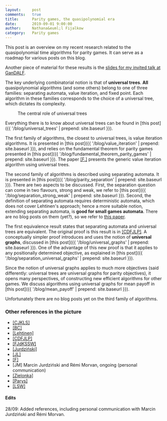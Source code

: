 ```yaml
---
layout:     post
comments:   true
title:      Parity games, the quasipolynomial era
date:       2019-09-01 9:00:00
author:     Nathana&euml;l Fijalkow
category:   Parity games
---
```


<script type="text/x-mathjax-config">
MathJax.Hub.Config({
  TeX: {
    Macros: {
      R: "{\\mathbb{R}}",
      Q: "{\\mathbb{Q}}",
      N: "{\\mathbb{N}}",
      Z: "{\\mathbb{Z}}",
      A: "{\\mathcal{A}}",
      B: "{\\mathcal{B}}",
      rk: "{\\text{rank}}",
      NNrk: "{\\text{rank}_+}",
    }
  }
});
</script>

<p class="intro"><span class="dropcap">T</span>his post is an overview on my recent research related to the quasipolynomial time algorithms for parity games.
It can serve as a roadmap for various posts on this blog.
</p>

Another piece of material for these results is the [slides for my invited talk at GanDALF](https://nathanael-fijalkow.github.io/Talk/2019-09-03-GanDALF_parity/#/overview_start).

The key underlying combinatorial notion is that of **universal trees**.
**All** quasipolynomial algorithms (and some others) belong to one of three families: separating automata, value iteration, and fixed point.
Each algorithm in these families corresponds to the choice of a universal tree, which dictates its complexity.

<figure>
	<img src="{{ '/images/intro.png' | prepend: site.baseurl }}" alt=""> 
	<figcaption>The central role of universal trees</figcaption>
</figure>

Everything there is to know about universal trees can be found in [this post]({{ '/blog/universal_trees' | prepend: site.baseurl }}).

The first family of algorithms, the closest to universal trees, is value iteration algorithms.
It is presented in [this post]({{ '/blog/value_iteration' | prepend: site.baseurl }}), and relies on the fundamental theorem for parity games presented in [this post]({{ '/blog/fundamental_theorem_parity_games' | prepend: site.baseurl }}).
The paper [[F.]](https://arxiv.org/abs/1801.09618) presents the generic value iteration algorithm using universal trees.

The second family of algorithms is described using separating automata.
It is presented in [this post]({{ '/blog/parity_separation' | prepend: site.baseurl }}).
There are two aspects to be discussed. 
First, the separation question can come in two flavours, strong and weak, we refer to [this post]({{ '/blog/separation_strong_weak' | prepend: site.baseurl }}).
Second, the definition of separating automata requires deterministic automata, which does not cover Lehtinen's approach; hence a more suitable notion, extending separating automata,
is **good for small games automata**. There are no blog posts on them (yet?), so we refer to [this paper](https://link.springer.com/chapter/10.1007%2F978-3-030-17127-8_1).

The first equivalence result states that separating automata and universal trees are equivalent. 
The original proof is this result is in [[CDFJLP]](https://arxiv.org/abs/1807.10546).
A conceptually simpler proof introduces and uses the notion of **universal graphs**, discussed in [this post]({{ '/blog/universal_graphs' | prepend: site.baseurl }}).
One of the advantage of this new proof is that it applies to any positionally determined objective, as explained in [this post]({{ '/blog/separation_universal_graphs' | prepend: site.baseurl }}).

Since the notion of universal graphs applies to much more objectives (said differently: universal trees are universal graphs for parity objectives), it opens many perspectives, of constructing new efficient algorithms for other games.
We discuss algorithms using universal graphs for mean payoff in [this post]({{ '/blog/mean_payoff' | prepend: site.baseurl }}).

Unfortunately there are no blog posts yet on the third family of algorithms.

### Other references in the picture

* [[CJKLS]](https://dl.acm.org/citation.cfm?doid=3055399.3055409)
* [[BC]](https://www.mimuw.edu.pl/~bojan/upload/reduced-may-25.pdf)
* [[Lehtinen]](https://dl.acm.org/citation.cfm?doid=3209108.3209115)
* [[CDFJLP]](https://arxiv.org/abs/1807.10546)
* [[FJdKSSW]](https://arxiv.org/abs/1703.01296)
* [[Jurdzi&#324;ski]](https://link.springer.com/chapter/10.1007%2F3-540-46541-3_24)
* [[JL]](https://arxiv.org/abs/1702.05051)
* [[F]](https://arxiv.org/abs/1801.09618)
* [JM] Marcin Jurdzi&#324;ski and Rémi Morvan, ongoing (personal communication)
* [[Zielonka]](https://www.sciencedirect.com/science/article/pii/S0304397598000097?via%3Dihub)
* [[Parys]](https://arxiv.org/abs/1904.12446)
* [[LSW]](https://arxiv.org/abs/1904.11810)

#### Edits
28/09: Added references, including personal communication with Marcin Jurdzi&#324;ski and Rémi Morvan.

